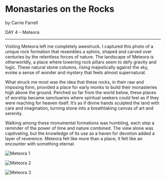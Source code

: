 # Monastaries on the Rocks

by Carrie Farrell

DAY 4 – Meteora

---

Visiting Meteora left me completely awestruck. I captured this photo of a unique rock formation that resembles a sphinx, shaped and carved over centuries by the relentless forces of nature. The landscape of Meteora is otherworldly, a place where towering rock pillars seem to defy gravity and logic. These natural stone columns, rising majestically against the sky, evoke a sense of wonder and mystery that feels almost supernatural.

What struck me most was the idea that these rocks, in their raw and imposing form, provided a place for early monks to build their monasteries high above the ground. Perched so far from the world below, these places of worship became sanctuaries where spiritual seekers could feel as if they were reaching for heaven itself. It’s as if divine hands sculpted the land with care and imagination, turning stone into a breathtaking canvas of art and serenity.

Walking among these monumental formations was humbling, each step a reminder of the power of time and nature combined. The view alone was captivating, but the knowledge of its use as a haven for devotion added a layer of reverence. Meteora felt like more than a place; it felt like an encounter with something eternal.

![Meteora 1](https://shrinking-world-media.sfo2.digitaloceanspaces.com/footsteps/Meteora1.jpg)

![Meteora 2](https://shrinking-world-media.sfo2.digitaloceanspaces.com/footsteps/Meteora2.jpg)

![Meteora 3](https://shrinking-world-media.sfo2.digitaloceanspaces.com/footsteps/Meteora3.jpg)
